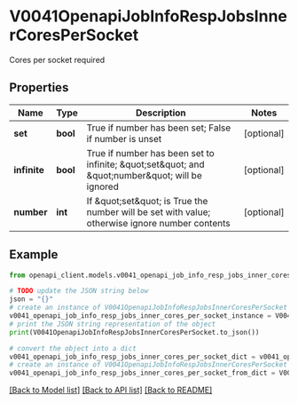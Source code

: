 # V0041OpenapiJobInfoRespJobsInnerCoresPerSocket

Cores per socket required

## Properties

Name | Type | Description | Notes
------------ | ------------- | ------------- | -------------
**set** | **bool** | True if number has been set; False if number is unset | [optional] 
**infinite** | **bool** | True if number has been set to infinite; \&quot;set\&quot; and \&quot;number\&quot; will be ignored | [optional] 
**number** | **int** | If \&quot;set\&quot; is True the number will be set with value; otherwise ignore number contents | [optional] 

## Example

```python
from openapi_client.models.v0041_openapi_job_info_resp_jobs_inner_cores_per_socket import V0041OpenapiJobInfoRespJobsInnerCoresPerSocket

# TODO update the JSON string below
json = "{}"
# create an instance of V0041OpenapiJobInfoRespJobsInnerCoresPerSocket from a JSON string
v0041_openapi_job_info_resp_jobs_inner_cores_per_socket_instance = V0041OpenapiJobInfoRespJobsInnerCoresPerSocket.from_json(json)
# print the JSON string representation of the object
print(V0041OpenapiJobInfoRespJobsInnerCoresPerSocket.to_json())

# convert the object into a dict
v0041_openapi_job_info_resp_jobs_inner_cores_per_socket_dict = v0041_openapi_job_info_resp_jobs_inner_cores_per_socket_instance.to_dict()
# create an instance of V0041OpenapiJobInfoRespJobsInnerCoresPerSocket from a dict
v0041_openapi_job_info_resp_jobs_inner_cores_per_socket_from_dict = V0041OpenapiJobInfoRespJobsInnerCoresPerSocket.from_dict(v0041_openapi_job_info_resp_jobs_inner_cores_per_socket_dict)
```
[[Back to Model list]](../README.md#documentation-for-models) [[Back to API list]](../README.md#documentation-for-api-endpoints) [[Back to README]](../README.md)


